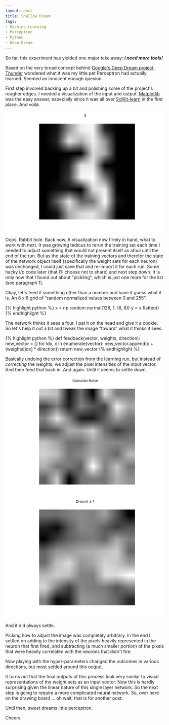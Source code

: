 ```yaml
---
layout: post
title: Shallow Dream
tags:
- Machine Learning
- Perceptron
- Python
- Deep Dream
---
```


So far, this experiment has yielded one major take away: **_I need more tools!_**

Based on the very broad concept behind [Google's Deep Dream project](http://deepdreamgenerator.com/), [Thunder](https://github.com/ThunderShiviah) wondered what it was my little pet Perceptron had actually learned. Seemed an innocent enough quesion.  

First step involved backing up a bit and polishing some of the project's rougher edges. I needed a visualization of the input and output.  [Matplotlib](http://matplotlib.org/) was the easy answer, especially since it was all over [SciKit-learn](http://scikit-learn.org/stable/index.html) in the first place.  And voilá.

![Number 3](/images/three.png)

Oops. Rabbit hole.  Back now.  A visualization now firmly in hand, what to work with next.  It was growing tedious to rerun the training set each time I needed to adjust something that would not present itself as afoul until the end of the run.  But as the state of the training vectors and therefor the state of the network object itself (specifically the weight sets for each neuron) was unchanged, I could just save that and re-import it for each run.  Some hacky i/o code later (that I'll choose not to share) and next step down.  It is only now that I found out about "pickling", which is just one more for the list (see paragraph 1).

Okay, let's feed it something other than a number and have it guess what it is.  An 8 x 8 grid of "random normalized values between 0 and 255".

{% highlight python %}
x = np.random.normal(128, 1, (8, 8))
y = x.flatten()
{% endhighlight %}

The network thinks it sees a four.  I pat it on the head and give it a cookie.  So let's help it out a bit and tweak the image "toward" what it thinks it sees.

{% highlight python %}
def feedback(vector, weights, direction):
    new_vector = []
    for idx, x in enumerate(vector):
        new_vector.append(x + (weights[idx] * direction))
    return new_vector
{% endhighlight %}

Basically undoing the error correction from the learning run, but instead of *correcting* the weights, we adjust the pixel intensities of the input vector.  And then feed that back in.  And again.  Until it seems to settle down.

![Gaussian Noise](/images/gauss_noise.png)
![Dreamt 4](/images/dream4.png)

And it did always settle.

Picking how to adjust the image was completely arbitrary.  In the end I settled on adding to the intensity of the pixels heavily represented in the neuron that first fired, and subtracting (a much smaller portion) of the pixels that were heavily correlated with the neurons that didn't fire.

Now playing with the hyper-parameters changed the outcomes in various directions, but most settled around this output.

It turns out that the final outputs of this process look very similar to visual representations of the weight sets as an input vector.  Now this is hardly surprising given the linear nature of this single layer network.  So the next step is going to require a more complicated neural network.  So, over here on the drawing board ... oh wait, that is for another post.

Until then, sweet dreams little perceptron.

Cheers.